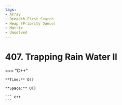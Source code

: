 ```yaml
---
tags:
- Array
- Breadth-First Search
- Heap (Priority Queue)
- Matrix
- Unsolved
---
```



# 407. Trapping Rain Water II

=== "C++"

    **Time:** O()

    **Space:** O()

    ``` c++
    ```